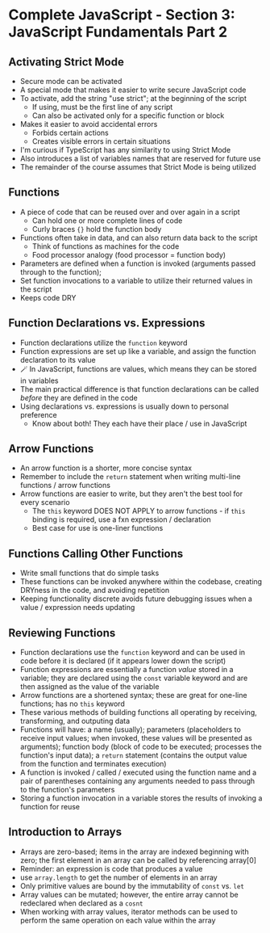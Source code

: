 # Complete JavaScript - Section 3: JavaScript Fundamentals Part 2

## Activating Strict Mode
* Secure mode can be activated
* A special mode that makes it easier to write secure JavaScript code
* To activate, add the string "use strict"; at the beginning of the script
  * If using, must be the first line of any script
  * Can also be activated only for a specific function or block
* Makes it easier to avoid accidental errors
  * Forbids certain actions
  * Creates visible errors in certain situations
* I'm curious if TypeScript has any similarity to using Strict Mode
* Also introduces a list of variables names that are reserved for future use
* The remainder of the course assumes that Strict Mode is being utilized

## Functions
* A piece of code that can be reused over and over again in a script
  * Can hold one or more complete lines of code
  * Curly braces `{}` hold the function body
* Functions often take in data, and can also return data back to the script
  * Think of functions as machines for the code
  * Food processor analogy (food processor = function body)
* Parameters are defined when a function is invoked (arguments passed through to the function);
* Set function invocations to a variable to utilize their returned values in the script
* Keeps code DRY

## Function Declarations vs. Expressions
* Function declarations utilize the `function` keyword
* Function expressions are set up like a variable, and assign the function declaration to its value
* 🪄 In JavaScript, functions are values, which means they can be stored in variables
* The main practical difference is that function declarations can be called *before* they are defined in the code
* Using declarations vs. expressions is usually down to personal preference
  * Know about both! They each have their place / use in JavaScript

## Arrow Functions
* An arrow function is a shorter, more concise syntax
* Remember to include the `return` statement when writing multi-line functions / arrow functions
* Arrow functions are easier to write, but they aren't the best tool for every scenario
  * The `this` keyword DOES NOT APPLY to arrow functions - if `this` binding is required, use a fxn expression / declaration
  * Best case for use is one-liner functions

## Functions Calling Other Functions
* Write small functions that do simple tasks
* These functions can be invoked anywhere within the codebase, creating DRYness in the code, and avoiding repetition
* Keeping functionality discrete avoids future debugging issues when a value / expression needs updating

## Reviewing Functions
* Function declarations use the `function` keyword and can be used in code before it is declared (if it appears lower down the script)
* Function expressions are essentially a function *value* stored in a variable; they are declared using the `const` variable keyword and are then assigned as the value of the variable
* Arrow functions are a shortened syntax; these are great for one-line functions; has no `this` keyword
* These various methods of building functions all operating by receiving, transforming, and outputing data
* Functions will have: a name (usually); parameters (placeholders to receive input values; when invoked, these values will be presented as arguments); function body (block of code to be executed; processes the function's input data); a `return` statement (contains the output value from the function and terminates execution)
* A function is invoked / called / executed using the function name and a pair of parentheses containing any arguments needed to pass through to the function's parameters
* Storing a function invocation in a variable stores the results of invoking a function for reuse

## Introduction to Arrays
* Arrays are zero-based; items in the array are indexed beginning with zero; the first element in an array can be called by referencing array[0]
* Reminder: an expression is code that produces a value
* use `array.length` to get the number of elements in an array
* Only primitive values are bound by the immutability of `const` vs. `let`
* Array values can be mutated; however, the entire array cannot be redeclared when declared as a `cosnt`
* When working with array values, iterator methods can be used to perform the same operation on each value within the array
